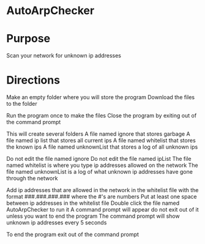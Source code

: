 # AutoArpChecker


# Purpose
Scan your network for unknown ip addresses


# Directions

Make an empty folder where you will store the program
Download the files to the folder

Run the program once to make the files
Close the program by exiting out of the command prompt

This will create several folders
A file named ignore that stores garbage
A file named ip list that stores all current ips
A file named whitelist that stores the known ips
A file named unknownList that stores a log of all unknown ips

Do not edit the file named ignore
Do not edit the file named ipList
The file named whitelist is where you type ip addresses allowed on the network
The file named unknownList is a log of what unknown ip addresses have gone through the network


Add ip addresses that are allowed in the network in the whitelist file with the format ###.###.###.### where the #'s are numbers
Put at least one space between ip addresses in the whitelist file
Double click the file named AutoArpChecker to run it
A command prompt will appear do not exit out of it unless you want to end the program
The command prompt will show unknown ip addresses every 5 seconds

To end the program exit out of the command prompt

